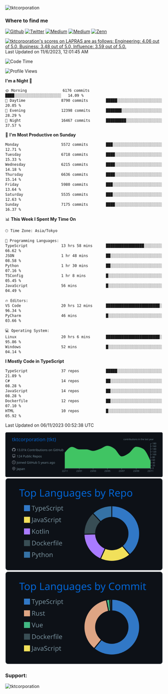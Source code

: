 <p align="left"> <img src="https://komarev.com/ghpvc/?username=tktcorporation&label=Profile%20views&color=0e75b6&style=flat" alt="tktcorporation" /> </p>

<h3>Where to find me</h3>
<p>
<a href="https://github.com/tktcorporation" target="_blank"><img alt="Github" src="https://img.shields.io/badge/GitHub-%2312100E.svg?&style=for-the-badge&logo=Github&logoColor=white" /></a>
<a href="https://twitter.com/tktcorporation" target="_blank"><img alt="Twitter" src="https://img.shields.io/badge/twitter-%231DA1F2.svg?&style=for-the-badge&logo=twitter&logoColor=white" /></a>
<a href="https://www.linkedin.com/in/tktcorporation" target="_blank"><img alt="Medium" src="https://img.shields.io/badge/linkdin-0a66c2.svg?&style=for-the-badge&logo=linkedin&logoColor=white" /></a>
<a href="https://qiita.com/tktcorporation" target="_blank"><img alt="Medium" src="https://img.shields.io/badge/qiita-55C500.svg?&style=for-the-badge&logo=qiita&logoColor=white" /></a>
<a href="https://zenn.dev/tktcorporation" target="_blank"><img alt="Zenn" src="https://img.shields.io/badge/Zenn-3EA8FF.svg?&style=for-the-badge&logo=Zenn&logoColor=white" /></a>
</p>

<!--START_SECTION:lapras-card-->
<p ><a href="https://lapras.com/public/tktcorporation" target="_blank" rel="noopener noreferrer"><img alt="tktcorporation's scores on LAPRAS are as follows: Engineering: 4.06 out of 5.0, Business: 3.48 out of 5.0, Influence: 3.59 out of 5.0." src="https://lapras-card-generator.vercel.app/api/svg?e=4.06&b=3.48&i=3.59&b1=%23232323&b2=%236d6d6d&i1=%23212121&i2=%23818181&l=en" width="300" ></a>  
Last Updated on 11/6/2023, 12:01:45 AM</p>
<!--END_SECTION:lapras-card-->
  
<!--START_SECTION:waka-->
![Code Time](http://img.shields.io/badge/Code%20Time-1%2C224%20hrs%203%20mins-blue)

![Profile Views](http://img.shields.io/badge/Profile%20Views-16-blue)

**I'm a Night 🦉** 

```text
🌞 Morning                6176 commits        ████░░░░░░░░░░░░░░░░░░░░░   14.09 % 
🌆 Daytime                8790 commits        █████░░░░░░░░░░░░░░░░░░░░   20.05 % 
🌃 Evening                12398 commits       ███████░░░░░░░░░░░░░░░░░░   28.29 % 
🌙 Night                  16467 commits       █████████░░░░░░░░░░░░░░░░   37.57 % 
```
📅 **I'm Most Productive on Sunday** 

```text
Monday                   5572 commits        ███░░░░░░░░░░░░░░░░░░░░░░   12.71 % 
Tuesday                  6718 commits        ████░░░░░░░░░░░░░░░░░░░░░   15.33 % 
Wednesday                6215 commits        ████░░░░░░░░░░░░░░░░░░░░░   14.18 % 
Thursday                 6636 commits        ████░░░░░░░░░░░░░░░░░░░░░   15.14 % 
Friday                   5980 commits        ███░░░░░░░░░░░░░░░░░░░░░░   13.64 % 
Saturday                 5535 commits        ███░░░░░░░░░░░░░░░░░░░░░░   12.63 % 
Sunday                   7175 commits        ████░░░░░░░░░░░░░░░░░░░░░   16.37 % 
```


📊 **This Week I Spent My Time On** 

```text
🕑︎ Time Zone: Asia/Tokyo

💬 Programming Languages: 
TypeScript               13 hrs 58 mins      █████████████████░░░░░░░░   66.62 % 
JSON                     1 hr 48 mins        ██░░░░░░░░░░░░░░░░░░░░░░░   08.58 % 
Python                   1 hr 30 mins        ██░░░░░░░░░░░░░░░░░░░░░░░   07.16 % 
TSConfig                 1 hr 8 mins         █░░░░░░░░░░░░░░░░░░░░░░░░   05.45 % 
JavaScript               56 mins             █░░░░░░░░░░░░░░░░░░░░░░░░   04.49 % 

🔥 Editors: 
VS Code                  20 hrs 12 mins      ████████████████████████░   96.34 % 
PyCharm                  46 mins             █░░░░░░░░░░░░░░░░░░░░░░░░   03.66 % 

💻 Operating System: 
Linux                    20 hrs 6 mins       ████████████████████████░   95.86 % 
Windows                  52 mins             █░░░░░░░░░░░░░░░░░░░░░░░░   04.14 % 
```

**I Mostly Code in TypeScript** 

```text
TypeScript               37 repos            █████░░░░░░░░░░░░░░░░░░░░   21.89 % 
C#                       14 repos            ██░░░░░░░░░░░░░░░░░░░░░░░   08.28 % 
JavaScript               14 repos            ██░░░░░░░░░░░░░░░░░░░░░░░   08.28 % 
Dockerfile               12 repos            ██░░░░░░░░░░░░░░░░░░░░░░░   07.10 % 
HTML                     10 repos            █░░░░░░░░░░░░░░░░░░░░░░░░   05.92 % 
```




 Last Updated on 06/11/2023 00:52:38 UTC
<!--END_SECTION:waka-->

[![](https://raw.githubusercontent.com/tktcorporation/tktcorporation/master/profile-summary-card-output/github_dark/0-profile-details.svg)](https://github.com/vn7n24fzkq/github-profile-summary-cards)
[![](https://raw.githubusercontent.com/tktcorporation/tktcorporation/master/profile-summary-card-output/github_dark/1-repos-per-language.svg)](https://github.com/vn7n24fzkq/github-profile-summary-cards) [![](https://raw.githubusercontent.com/tktcorporation/tktcorporation/master/profile-summary-card-output/github_dark/2-most-commit-language.svg)](https://github.com/vn7n24fzkq/github-profile-summary-cards)

<h3 align="left">Support:</h3>
<p><a href="https://www.buymeacoffee.com/tktcorporation"> <img align="left" src="https://cdn.buymeacoffee.com/buttons/v2/default-yellow.png" height="50" width="210" alt="tktcorporation" /></a></p><br><br>
